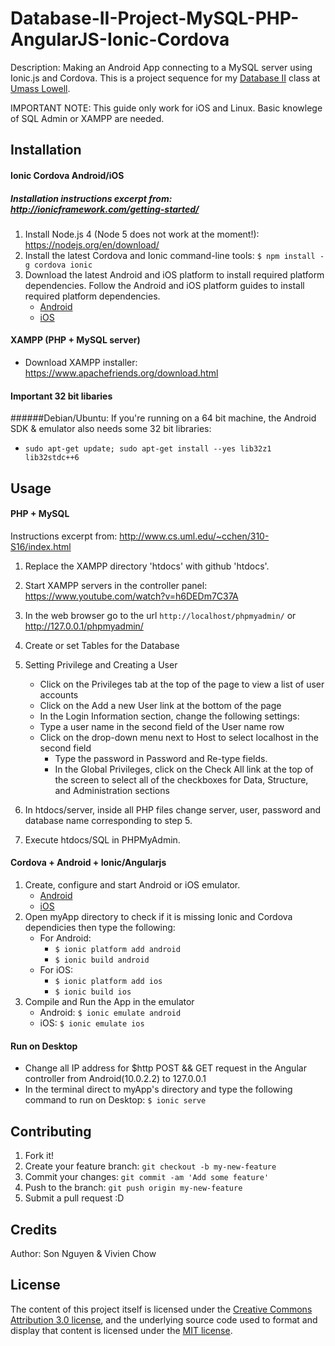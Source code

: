 # Database-II-Project-MySQL-PHP-AngularJS-Ionic-Cordova

Description: Making an Android App connecting to a MySQL server using Ionic.js and Cordova. 
             This is a project sequence for my [Database II](http://www.cs.uml.edu/~cchen/310-S16/index.html) class at [Umass Lowell](http://www.uml.edu/). 

IMPORTANT NOTE: This guide only work for iOS and Linux. Basic knowlege of SQL Admin or XAMPP are needed.  

## Installation

#### Ionic Cordova Android/iOS
##### Installation instructions excerpt from: http://ionicframework.com/getting-started/

1. Install Node.js 4 (Node 5 does not work at the moment!):   https://nodejs.org/en/download/
2. Install the latest Cordova and Ionic command-line tools:   `$ npm install -g cordova ionic`
3. Download the latest Android and iOS platform to install required platform dependencies. Follow the Android and iOS         platform guides to install required platform dependencies.
    * [Android](http://cordova.apache.org/docs/en/5.1.1/guide/platforms/android/index.html)
    * [iOS](http://cordova.apache.org/docs/en/5.1.1/guide/platforms/ios/index.html)

#### XAMPP (PHP + MySQL server) 
* Download XAMPP installer: https://www.apachefriends.org/download.html

#### Important 32 bit libaries 

######Debian/Ubuntu:
If you're running on a 64 bit machine, the Android SDK & emulator also needs some 32 bit libraries:

* `sudo apt-get update; sudo apt-get install --yes lib32z1 lib32stdc++6`

## Usage

#### PHP + MySQL
Instructions excerpt from: http://www.cs.uml.edu/~cchen/310-S16/index.html

1. Replace the XAMPP directory 'htdocs' with github 'htdocs'. 
2. Start XAMPP servers in the controller panel: https://www.youtube.com/watch?v=h6DEDm7C37A
3. In the web browser go to the url `http://localhost/phpmyadmin/` or http://127.0.0.1/phpmyadmin/
4. Create or set Tables for the Database
5. Setting Privilege and Creating a User
   * Click on the Privileges tab at the top of the page to view a list of user accounts
   * Click on the Add a new User link at the bottom of the page
   * In the Login Information section, change the following settings:
   * Type a user name in the second field of the User name row
   * Click on the drop-down menu next to Host to select localhost in the second field
      * Type the password in Password and Re-type fields.
      * In the Global Privileges, click on the Check All link at the top of the screen to select all of the checkboxes for Data, Structure, and Administration sections
      
6. In htdocs/server, inside all PHP files change server, user, password and database name corresponding to step 5.  
7. Execute htdocs/SQL in PHPMyAdmin.  

#### Cordova + Android + Ionic/Angularjs

1. Create, configure and start Android or iOS emulator. 
    * [Android](http://cordova.apache.org/docs/en/5.1.1/guide/platforms/android/index.html)
    * [iOS](http://cordova.apache.org/docs/en/5.1.1/guide/platforms/ios/index.html)
2. Open myApp directory to check if it is missing Ionic and Cordova dependicies then type the following:
    * For Android:
      * `$ ionic platform add android`
      * `$ ionic build android`
    * For iOS:
      * `$ ionic platform add ios`
      * `$ ionic build ios`
3. Compile and Run the App in the emulator 
   * Android: `$ ionic emulate android`
   * iOS: `$ ionic emulate ios`

#### Run on Desktop
* Change all IP address for $http POST && GET request in the Angular controller from Android(10.0.2.2) to 127.0.0.1
* In the terminal direct to myApp's directory and type the following command to run on Desktop: `$ ionic serve` 

## Contributing

1. Fork it!
2. Create your feature branch: `git checkout -b my-new-feature`
3. Commit your changes: `git commit -am 'Add some feature'`
4. Push to the branch: `git push origin my-new-feature`
5. Submit a pull request :D

## Credits

Author: Son Nguyen & Vivien Chow

## License

The content of this project itself is licensed under the [Creative Commons Attribution 3.0 license](http://creativecommons.org/licenses/by/3.0/us/deed.en_US), and the underlying source code used to format and display that content is licensed under the [MIT license](http://opensource.org/licenses/mit-license.php).

